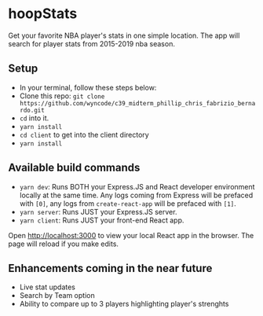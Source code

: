 # hoopStats

Get your favorite NBA player's stats in one simple location. The app will search for player stats from 2015-2019 nba season.

## Setup

- In your terminal, follow these steps below:
- Clone this repo: `git clone https://github.com/wyncode/c39_midterm_phillip_chris_fabrizio_bernardo.git`
- `cd` into it.
- `yarn install`
- `cd client` to get into the client directory
- `yarn install`

## Available build commands

- `yarn dev`: Runs BOTH your Express.JS and React developer environment locally at the same time. Any logs coming from Express will be prefaced with `[0]`, any logs from `create-react-app` will be prefaced with `[1]`.
- `yarn server`: Runs JUST your Express.JS server.
- `yarn client`: Runs JUST your front-end React app.

Open [http://localhost:3000](http://localhost:3000) to view your local React app in the browser. The page will reload if you make edits.

## Enhancements coming in the near future
- Live stat updates
- Search by Team option
- Ability to compare up to 3 players highlighting player's strenghts